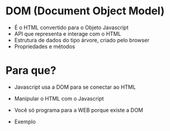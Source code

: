 # DOM (Document Object Model)

* É o HTML convertido para o Objeto Javascript
* API que representa e interage com o HTML
* Estrutura de dados do tipo árvore, criado pelo browser
* Propriedades e métodos

# Para que?
* Javascript usa a DOM para se conectar ao HTML
* Manipular o HTML com o Javascript
* Você só programa para a WEB porque existe a DOM 

* Exemplo